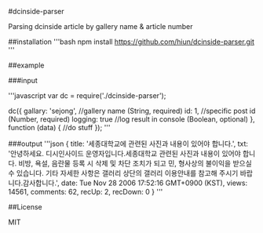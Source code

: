 #dcinside-parser

Parsing dcinside article by gallery name & article number

##installation
'''bash
npm install https://github.com/hiun/dcinside-parser.git
'''

##example

###input

'''javascript
var dc = require('./dcinside-parser');

dc({
    gallary: 'sejong', //gallery name (String, required)
    id: 1,             //specific post id (Number, required)
    logging: true      //log result in console (Boolean, optional)
}, function (data) {
    //do stuff
});
'''

###output
'''json
{ 
    title: '세종대학교에 관련된 사진과 내용이 있어야 합니다.',
    txt: '안녕하세요. 디시인사이드 운영자입니다.세종대학교 관련된 사진과 내용이 있어야 합니다. 비방, 욕설, 음란물 등록 시 삭제 및 차단 조치가 되고 민, 형사상의 불이익을 받으실 수 있습니다. 기타 자세한 사항은 갤러리 상단의 갤러리 이용안내를 참고해 주시기 바랍니다.감사합니다.',
    date: Tue Nov 28 2006 17:52:16 GMT+0900 (KST),
    views: 14561,
    comments: 62,
    recUp: 2,
    recDown: 0 
}
'''

##License

MIT